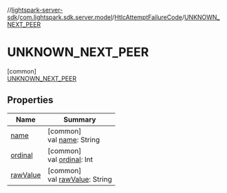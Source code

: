 //[lightspark-server-sdk](../../../../index.md)/[com.lightspark.sdk.server.model](../../index.md)/[HtlcAttemptFailureCode](../index.md)/[UNKNOWN_NEXT_PEER](index.md)

# UNKNOWN_NEXT_PEER

[common]\
[UNKNOWN_NEXT_PEER](index.md)

## Properties

| Name | Summary |
|---|---|
| [name](../../-withdrawal-request-status/-f-u-t-u-r-e_-v-a-l-u-e/index.md#-372974862%2FProperties%2F-1086033721) | [common]<br>val [name](../../-withdrawal-request-status/-f-u-t-u-r-e_-v-a-l-u-e/index.md#-372974862%2FProperties%2F-1086033721): String |
| [ordinal](../../-withdrawal-request-status/-f-u-t-u-r-e_-v-a-l-u-e/index.md#-739389684%2FProperties%2F-1086033721) | [common]<br>val [ordinal](../../-withdrawal-request-status/-f-u-t-u-r-e_-v-a-l-u-e/index.md#-739389684%2FProperties%2F-1086033721): Int |
| [rawValue](../raw-value.md) | [common]<br>val [rawValue](../raw-value.md): String |
